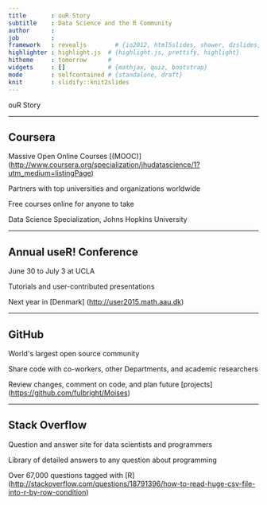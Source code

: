 ```yaml
---
title       : ouR Story
subtitle    : Data Science and the R Community
author      : 
job         : 
framework   : revealjs        # {io2012, html5slides, shower, dzslides, ...}
highlighter : highlight.js  # {highlight.js, prettify, highlight}
hitheme     : tomorrow      # 
widgets     : []            # {mathjax, quiz, bootstrap}
mode        : selfcontained # {standalone, draft}
knit        : slidify::knit2slides
---
```


ouR Story

---

## Coursera

Massive Open Online Courses [(MOOC)] (http://www.coursera.org/specialization/jhudatascience/1?utm_medium=listingPage)

Partners with top universities and organizations worldwide

Free courses online for anyone to take

Data Science Specialization, Johns Hopkins University

---

## Annual useR! Conference

June 30 to July 3 at UCLA

Tutorials and user-contributed presentations

Next year in [Denmark] (http://user2015.math.aau.dk)

---

## GitHub

World's largest open source community

Share code with co-workers, other Departments, and academic researchers

Review changes, comment on code, and plan future [projects] (https://github.com/fulbright/Moises)


---

## Stack Overflow

Question and answer site for data scientists and programmers

Library of detailed answers to any question about programming

Over 67,000 questions tagged with [R] (http://stackoverflow.com/questions/18791396/how-to-read-huge-csv-file-into-r-by-row-condition)

